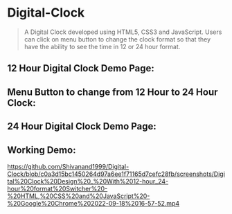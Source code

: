# Digital-Clock


>  A Digital Clock developed using HTML5, CSS3 and JavaScript. Users can click on menu button to change the clock format so that they have the ability to see the time in 12 or 24 hour format.

## 12 Hour Digital Clock Demo Page:

## Menu Button to change from 12 Hour to 24 Hour Clock:

## 24 Hour Digital Clock Demo Page:

## Working Demo:
https://github.com/Shivanand1999/Digital-Clock/blob/c0a3d15bc1450264d97a6ee1f71165d7cefc28fb/screenshots/Digital%20Clock%20Design%20_%20With%2012-hour_24-hour%20format%20Switcher%20-%20HTML,%20CSS%20and%20JavaScript%20-%20Google%20Chrome%202022-09-18%2016-57-52.mp4
